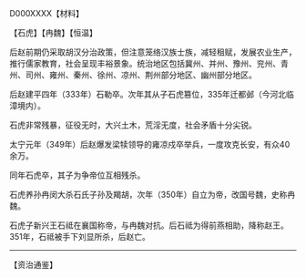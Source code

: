 D000XXXX【材料】

【石虎】【冉魏】【恒温】

后赵前期仍采取胡汉分治政策，但注意笼络汉族士族，减轻租赋，发展农业生产，推行儒家教育，社会呈现丰裕景象。统治地区包括冀州、并州、豫州、兖州、青州、司州、雍州、秦州、徐州、凉州、荆州部分地区、幽州部分地区。



后赵建平四年（333年）石勒卒。次年其从子石虎篡位，335年迁都邺（今河北临漳境内）。

石虎非常残暴，征役无时，大兴土木，荒淫无度，社会矛盾十分尖锐。





太宁元年（349年）后赵爆发梁犊领导的雍凉戍卒举兵，一度攻克长安，有众40余万。

同年石虎卒，其子为争帝位互相残杀。

石虎养孙冉闵大杀石氏子孙及羯胡，次年（350年）自立为帝，改国号魏，史称冉魏。

石虎子新兴王石祗在襄国称帝，与冉魏对抗。后石祗为得前燕相助，降称赵王。351年，石祗被手下刘显所杀，后赵亡。





---

【资治通鉴】









